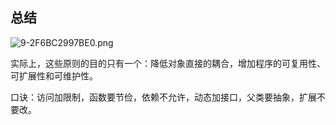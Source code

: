## 总结

![9-2F6BC2997BE0.png](https://pic.imgdb.cn/item/62babfae1d64b07066a6d708.png)

实际上，这些原则的目的只有一个：降低对象直接的耦合，增加程序的可复用性、可扩展性和可维护性。

口诀：访问加限制，函数要节俭，依赖不允许，动态加接口，父类要抽象，扩展不要改。